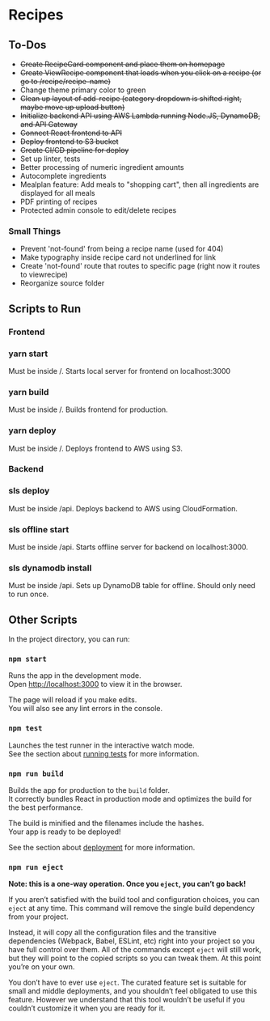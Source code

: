 # Recipes

## To-Dos
- ~~Create RecipeCard component and place them on homepage~~
- ~~Create ViewRecipe component that loads when you click on a recipe (or go to /recipe/recipe-name)~~
- Change theme primary color to green
- ~~Clean up layout of add-recipe (category dropdown is shifted right, maybe move up upload button)~~
- ~~Initialize backend API using AWS Lambda running Node.JS, DynamoDB, and API Gateway~~
- ~~Connect React frontend to API~~
- ~~Deploy frontend to S3 bucket~~
- ~~Create CI/CD pipeline for deploy~~
- Set up linter, tests
- Better processing of numeric ingredient amounts
- Autocomplete ingredients
- Mealplan feature: Add meals to "shopping cart", then all ingredients are displayed for all meals
- PDF printing of recipes
- Protected admin console to edit/delete recipes

### Small Things
- Prevent 'not-found' from being a recipe name (used for 404)
- Make typography inside recipe card not underlined for link
- Create 'not-found' route that routes to specific page (right now it routes to viewrecipe)
- Reorganize source folder

## Scripts to Run

### Frontend

### yarn start

Must be inside /.  Starts local server for frontend on localhost:3000

### yarn build

Must be inside /.  Builds frontend for production.

### yarn deploy

Must be inside /.  Deploys frontend to AWS using S3.


### Backend

### sls deploy

Must be inside /api.  Deploys backend to AWS using CloudFormation.

### sls offline start

Must be inside /api.  Starts offline server for backend on localhost:3000.

### sls dynamodb install

Must be inside /api.  Sets up DynamoDB table for offline. Should only need to run once.

## Other Scripts

In the project directory, you can run:

### `npm start`

Runs the app in the development mode.<br>
Open [http://localhost:3000](http://localhost:3000) to view it in the browser.

The page will reload if you make edits.<br>
You will also see any lint errors in the console.

### `npm test`

Launches the test runner in the interactive watch mode.<br>
See the section about [running tests](https://facebook.github.io/create-react-app/docs/running-tests) for more information.

### `npm run build`

Builds the app for production to the `build` folder.<br>
It correctly bundles React in production mode and optimizes the build for the best performance.

The build is minified and the filenames include the hashes.<br>
Your app is ready to be deployed!

See the section about [deployment](https://facebook.github.io/create-react-app/docs/deployment) for more information.

### `npm run eject`

**Note: this is a one-way operation. Once you `eject`, you can’t go back!**

If you aren’t satisfied with the build tool and configuration choices, you can `eject` at any time. This command will remove the single build dependency from your project.

Instead, it will copy all the configuration files and the transitive dependencies (Webpack, Babel, ESLint, etc) right into your project so you have full control over them. All of the commands except `eject` will still work, but they will point to the copied scripts so you can tweak them. At this point you’re on your own.

You don’t have to ever use `eject`. The curated feature set is suitable for small and middle deployments, and you shouldn’t feel obligated to use this feature. However we understand that this tool wouldn’t be useful if you couldn’t customize it when you are ready for it.

